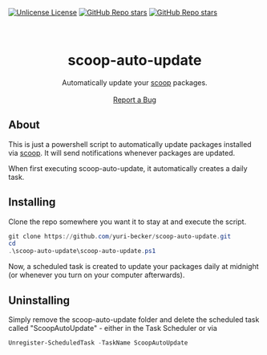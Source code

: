 [![Unlicense License](https://img.shields.io/github/license/yuri-becker/scoop-auto-update?style=for-the-badge)](https://github.com/yuri-becker/scoop-auto-update/blob/main/LICENSE.md)
[![GitHub Repo stars](https://img.shields.io/github/stars/yuri-becker/scoop-auto-update?style=for-the-badge)](https://github.com/yuri-becker/scoop-auto-update/stargazers)
[![GitHub Repo stars](https://img.shields.io/github/last-commit/yuri-becker/scoop-auto-update?style=for-the-badge)](https://github.com/yuri-becker/scoop-auto-update/commits/main)


<br />
<div align="center">

  <h1 align="center">scoop-auto-update</h1>

  <p align="center">
    Automatically update your <a href="https://scoop.sh/">scoop</a> packages.
    <br />
    <br />
    <a href="https://github.com/yuri-becker/scoop-auto-update/issues">Report a Bug</a>
</div>


## About

This is just a powershell script to automatically update packages installed via <a href="https://scoop.sh/">scoop</a>. It will send notifications whenever packages are updated.

When first executing scoop-auto-update, it automatically creates a daily task.

## Installing

Clone the repo somewhere you want it to stay at and execute the script.
```powershell
git clone https://github.com/yuri-becker/scoop-auto-update.git
cd 
.\scoop-auto-update\scoop-auto-update.ps1
```
Now, a scheduled task is created to update your packages daily at midnight (or whenever you turn on your computer afterwards).


## Uninstalling

Simply remove the scoop-auto-update folder and delete the scheduled task called "ScoopAutoUpdate" - either in the Task Scheduler or via

```powershell
Unregister-ScheduledTask -TaskName ScoopAutoUpdate
```

